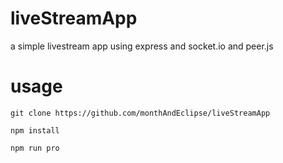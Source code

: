 # liveStreamApp
a simple livestream app using express and socket.io and peer.js
# usage
```git clone https://github.com/monthAndEclipse/liveStreamApp```

```npm install```

```npm run pro ```

